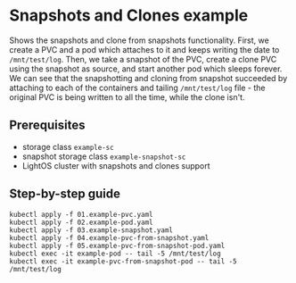 # Snapshots and Clones example

Shows the snapshots and clone from snapshots functionality.
First, we create a PVC and a pod which attaches to it and keeps writing the date to `/mnt/test/log`.
Then, we take a snapshot of the PVC, create a clone PVC using the snapshot as source, and start another pod which sleeps forever.
We can see that the snapshotting and cloning from snapshot succeeded by attaching to each of the containers and tailing `/mnt/test/log` file - the original PVC is being written to all the time, while the clone isn't.

## Prerequisites

- storage class `example-sc` 
- snapshot storage class `example-snapshot-sc`
- LightOS cluster with snapshots and clones support

## Step-by-step guide

```
kubectl apply -f 01.example-pvc.yaml
kubectl apply -f 02.example-pod.yaml
kubectl apply -f 03.example-snapshot.yaml
kubectl apply -f 04.example-pvc-from-snapshot.yaml
kubectl apply -f 05.example-pvc-from-snapshot-pod.yaml
kubectl exec -it example-pod -- tail -5 /mnt/test/log
kubectl exec -it example-pvc-from-snapshot-pod -- tail -5 /mnt/test/log
```
